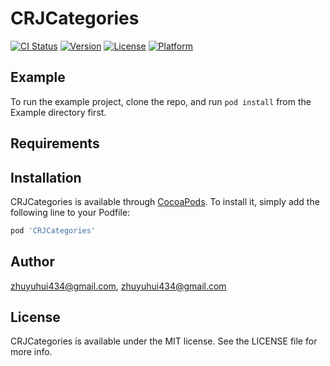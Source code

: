 # CRJCategories

[![CI Status](https://img.shields.io/travis/zhuyuhui434@gmail.com/CRJCategories.svg?style=flat)](https://travis-ci.org/zhuyuhui434@gmail.com/CRJCategories)
[![Version](https://img.shields.io/cocoapods/v/CRJCategories.svg?style=flat)](https://cocoapods.org/pods/CRJCategories)
[![License](https://img.shields.io/cocoapods/l/CRJCategories.svg?style=flat)](https://cocoapods.org/pods/CRJCategories)
[![Platform](https://img.shields.io/cocoapods/p/CRJCategories.svg?style=flat)](https://cocoapods.org/pods/CRJCategories)

## Example

To run the example project, clone the repo, and run `pod install` from the Example directory first.

## Requirements

## Installation

CRJCategories is available through [CocoaPods](https://cocoapods.org). To install
it, simply add the following line to your Podfile:

```ruby
pod 'CRJCategories'
```

## Author

zhuyuhui434@gmail.com, zhuyuhui434@gmail.com

## License

CRJCategories is available under the MIT license. See the LICENSE file for more info.
